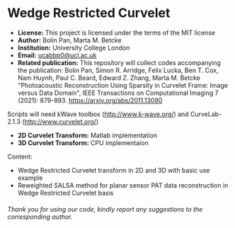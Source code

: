 # Wedge Restricted Curvelet

- **License:** This project is licensed under the terms of the MIT license
- **Author:** Bolin Pan, Marta M. Betcke
- **Institution:** University College London
- **Email:** ucabbp0@ucl.ac.uk
- **Related publication:** This repository will collect codes accompanying the publication: Bolin Pan, Simon R. Arridge, Felix Lucka, Ben T. Cox, Nam Huynh, Paul C. Beard, Edward Z. Zhang, Marta M. Betcke "Photoacoustic Reconstruction Using Sparsity in Curvelet Frame: Image versus Data Domain", IEEE Transactions on Computational Imaging 7 (2021): 879-893. https://arxiv.org/abs/2011.13080

Scripts will need kWave toolbox (http://www.k-wave.org/) and CurveLab-2.1.3 (http://www.curvelet.org/)
- **2D Curvelet Transform:** Matlab implementation
- **3D Curvelet Transform:** CPU implementaion

Content:
- Wedge Restricted Curvelet transform in 2D and 3D with basic use example
- Reweighted SALSA method for planar sensor PAT data reconstruction in Wedge Restricted Curvelet basis

###### Thank you for using our code, kindly report any suggestions to the corresponding author.
